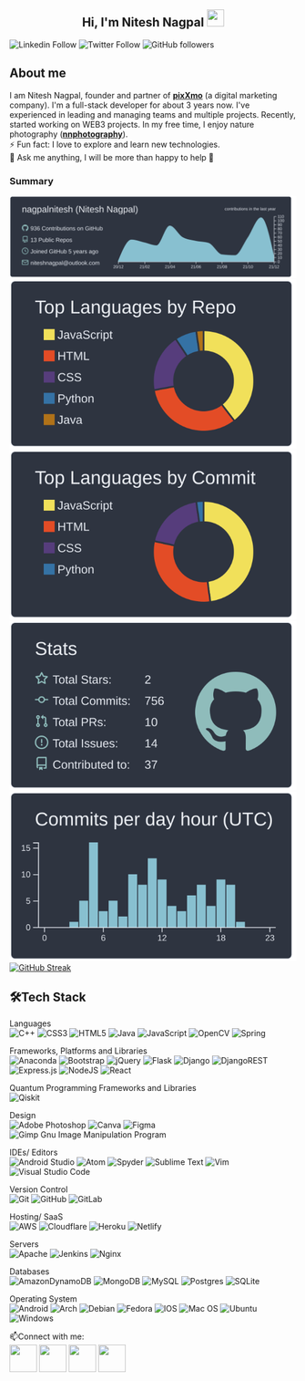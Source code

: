 <h2 align="center">Hi, I'm Nitesh Nagpal  <img src="https://user-images.githubusercontent.com/39955420/147578264-bae0526c-028a-49d2-8af8-d08bb4edbd2a.gif" height="30" width="30"></h2>
 
![Linkedin Follow](https://img.shields.io/badge/LinkedIn-2.5k-blue?style=social&logo=linkedin)
![Twitter Follow](https://img.shields.io/twitter/follow/_niteshnagpal_?style=social) 
![GitHub followers](https://img.shields.io/github/followers/nagpalnitesh?style=social)

<!-- Banner -->

<h2>About me</h2>

I am Nitesh Nagpal, founder and partner of [__pixXmo__](http://pixxmo.com/) (a digital marketing company). I'm a full-stack developer for about 3 years now. I've experienced in leading and managing teams and multiple projects. Recently, started working on WEB3 projects. In my free time, I enjoy nature photography ([__nnphotography__](https://www.instagram.com/__nnphotography__/)).  
⚡ Fun fact: I love to explore and learn new technologies.  
💬 Ask me anything, I will be more than happy to help 🤗

<h3>Summary</h3>

[![](https://raw.githubusercontent.com/nagpalnitesh/nagpalnitesh/master/profile-summary-card-output/nord_dark/0-profile-details.svg)](https://github.com/vn7n24fzkq/github-profile-summary-cards)
[![](https://raw.githubusercontent.com/nagpalnitesh/nagpalnitesh/master/profile-summary-card-output/nord_dark/1-repos-per-language.svg)](https://github.com/vn7n24fzkq/github-profile-summary-cards) [![](https://raw.githubusercontent.com/nagpalnitesh/nagpalnitesh/master/profile-summary-card-output/nord_dark/2-most-commit-language.svg)](https://github.com/vn7n24fzkq/github-profile-summary-cards)
[![](https://raw.githubusercontent.com/nagpalnitesh/nagpalnitesh/master/profile-summary-card-output/nord_dark/3-stats.svg)](https://github.com/vn7n24fzkq/github-profile-summary-cards) [![](https://raw.githubusercontent.com/nagpalnitesh/nagpalnitesh/master/profile-summary-card-output/nord_dark/4-productive-time.svg)](https://github.com/vn7n24fzkq/github-profile-summary-cards)  
[![GitHub Streak](https://github-readme-streak-stats.herokuapp.com?user=nagpalnitesh&theme=nord&date_format=M%20j%5B%2C%20Y%5D)](https://git.io/streak-stats)

<h2>🛠Tech Stack</h2>

Languages  
![C++](https://img.shields.io/badge/c++-%2300599C.svg?style=for-the-badge&logo=c%2B%2B&logoColor=white)
![CSS3](https://img.shields.io/badge/css3-%231572B6.svg?style=for-the-badge&logo=css3&logoColor=white)
![HTML5](https://img.shields.io/badge/html5-%23E34F26.svg?style=for-the-badge&logo=html5&logoColor=white)
![Java](https://img.shields.io/badge/java-%23ED8B00.svg?style=for-the-badge&logo=java&logoColor=white)
![JavaScript](https://img.shields.io/badge/javascript-%23323330.svg?style=for-the-badge&logo=javascript&logoColor=%23F7DF1E)
![OpenCV](https://img.shields.io/badge/opencv-%23white.svg?style=for-the-badge&logo=opencv&logoColor=white)
![Spring](https://img.shields.io/badge/spring-%236DB33F.svg?style=for-the-badge&logo=spring&logoColor=white)

Frameworks, Platforms and Libraries  
![Anaconda](https://img.shields.io/badge/Anaconda-%2344A833.svg?style=for-the-badge&logo=anaconda&logoColor=white)
![Bootstrap](https://img.shields.io/badge/bootstrap-%23563D7C.svg?style=for-the-badge&logo=bootstrap&logoColor=white)
![jQuery](https://img.shields.io/badge/jquery-%230769AD.svg?style=for-the-badge&logo=jquery&logoColor=white)
![Flask](https://img.shields.io/badge/flask-%23000.svg?style=for-the-badge&logo=flask&logoColor=white)
![Django](https://img.shields.io/badge/django-%23092E20.svg?style=for-the-badge&logo=django&logoColor=white)
![DjangoREST](https://img.shields.io/badge/DJANGO-REST-ff1709?style=for-the-badge&logo=django&logoColor=white&color=ff1709&labelColor=gray)
![Express.js](https://img.shields.io/badge/express.js-%23404d59.svg?style=for-the-badge&logo=express&logoColor=%2361DAFB)
![NodeJS](https://img.shields.io/badge/node.js-6DA55F?style=for-the-badge&logo=node.js&logoColor=white)
![React](https://img.shields.io/badge/react-%2320232a.svg?style=for-the-badge&logo=react&logoColor=%2361DAFB)

Quantum Programming Frameworks and Libraries  
![Qiskit](https://img.shields.io/badge/Qiskit-%236929C4.svg?style=for-the-badge&logo=Qiskit&logoColor=white)

Design  
![Adobe Photoshop](https://img.shields.io/badge/adobephotoshop-%2331A8FF.svg?style=for-the-badge&logo=adobephotoshop&logoColor=white)
![Canva](https://img.shields.io/badge/Canva-%2300C4CC.svg?style=for-the-badge&logo=Canva&logoColor=white)
![Figma](https://img.shields.io/badge/figma-%23F24E1E.svg?style=for-the-badge&logo=figma&logoColor=white)
![Gimp Gnu Image Manipulation Program](https://img.shields.io/badge/Gimp-657D8B?style=for-the-badge&logo=gimp&logoColor=FFFFFF)

IDEs/ Editors  
![Android Studio](https://img.shields.io/badge/Android%20Studio-3DDC84.svg?style=for-the-badge&logo=android-studio&logoColor=white)
![Atom](https://img.shields.io/badge/Atom-%2366595C.svg?style=for-the-badge&logo=atom&logoColor=white)
![Spyder](https://img.shields.io/badge/Spyder-838485?style=for-the-badge&logo=spyder%20ide&logoColor=maroon)
![Sublime Text](https://img.shields.io/badge/sublime_text-%23575757.svg?style=for-the-badge&logo=sublime-text&logoColor=important)
![Vim](https://img.shields.io/badge/VIM-%2311AB00.svg?style=for-the-badge&logo=vim&logoColor=white)
![Visual Studio Code](https://img.shields.io/badge/Visual%20Studio%20Code-0078d7.svg?style=for-the-badge&logo=visual-studio-code&logoColor=white)

Version Control  
![Git](https://img.shields.io/badge/git-%23F05033.svg?style=for-the-badge&logo=git&logoColor=white)
![GitHub](https://img.shields.io/badge/github-%23121011.svg?style=for-the-badge&logo=github&logoColor=white)
![GitLab](https://img.shields.io/badge/gitlab-%23181717.svg?style=for-the-badge&logo=gitlab&logoColor=white)

<!--Social
![Airtable](https://img.shields.io/badge/Airtable-18BFFF?style=for-the-badge&logo=Airtable&logoColor=white)
![Discord](https://img.shields.io/badge/%3CServer%3E-%237289DA.svg?style=for-the-badge&logo=discord&logoColor=white)
![LinkedIn](https://img.shields.io/badge/linkedin-%230077B5.svg?style=for-the-badge&logo=linkedin&logoColor=white)
-->
Hosting/ SaaS  
![AWS](https://img.shields.io/badge/AWS-%23FF9900.svg?style=for-the-badge&logo=amazon-aws&logoColor=white)
![Cloudflare](https://img.shields.io/badge/Cloudflare-F38020?style=for-the-badge&logo=Cloudflare&logoColor=white)
![Heroku](https://img.shields.io/badge/heroku-%23430098.svg?style=for-the-badge&logo=heroku&logoColor=white)
![Netlify](https://img.shields.io/badge/netlify-%23000000.svg?style=for-the-badge&logo=netlify&logoColor=#00C7B7)

Servers  
![Apache](https://img.shields.io/badge/apache-%23D42029.svg?style=for-the-badge&logo=apache&logoColor=white)
![Jenkins](https://img.shields.io/badge/jenkins-%232C5263.svg?style=for-the-badge&logo=jenkins&logoColor=white)
![Nginx](https://img.shields.io/badge/nginx-%23009639.svg?style=for-the-badge&logo=nginx&logoColor=white)

Databases  
![AmazonDynamoDB](https://img.shields.io/badge/Amazon%20DynamoDB-4053D6?style=for-the-badge&logo=Amazon%20DynamoDB&logoColor=white)
![MongoDB](https://img.shields.io/badge/MongoDB-%234ea94b.svg?style=for-the-badge&logo=mongodb&logoColor=white)
![MySQL](https://img.shields.io/badge/mysql-%2300f.svg?style=for-the-badge&logo=mysql&logoColor=white)
![Postgres](https://img.shields.io/badge/postgres-%23316192.svg?style=for-the-badge&logo=postgresql&logoColor=white)
![SQLite](https://img.shields.io/badge/sqlite-%2307405e.svg?style=for-the-badge&logo=sqlite&logoColor=white)

Operating System  
![Android](https://img.shields.io/badge/Android-3DDC84?style=for-the-badge&logo=android&logoColor=white)
![Arch](https://img.shields.io/badge/Arch%20Linux-1793D1?logo=arch-linux&logoColor=fff&style=for-the-badge)
![Debian](https://img.shields.io/badge/Debian-D70A53?style=for-the-badge&logo=debian&logoColor=white)
![Fedora](https://img.shields.io/badge/Fedora-294172?style=for-the-badge&logo=fedora&logoColor=white)
![IOS](https://img.shields.io/badge/iOS-000000?style=for-the-badge&logo=ios&logoColor=white)
![Mac OS](https://img.shields.io/badge/mac%20os-000000?style=for-the-badge&logo=macos&logoColor=F0F0F0)
![Ubuntu](https://img.shields.io/badge/Ubuntu-E95420?style=for-the-badge&logo=ubuntu&logoColor=white)
![Windows](https://img.shields.io/badge/Windows-0078D6?style=for-the-badge&logo=windows&logoColor=white)

📫Connect with me:  
[<img src="https://user-images.githubusercontent.com/22131139/147733108-1611082a-011d-43c2-a2ea-2b67da60bf63.png" height="48" width="48">](https://www.linkedin.com/in/nagpalnitesh/)
[<img src="https://user-images.githubusercontent.com/22131139/147733102-dbf89043-64d5-4297-9c19-d62e96125194.png" height="48" width="48">](https://twitter.com/_niteshnagpal_)
[<img src="https://user-images.githubusercontent.com/22131139/147733114-3459ff7d-54dc-403c-84e4-d3a65db319cf.png" height="48" width="48">](mailto:niteshnagpal@outlook.com)
[<img src="https://user-images.githubusercontent.com/22131139/147733111-d4810b2f-13d3-4b12-9f34-2be52d751c3a.png" height="48" width="48" style="color:blue">](https://www.instagram.com/_niteshnagpal_/)
